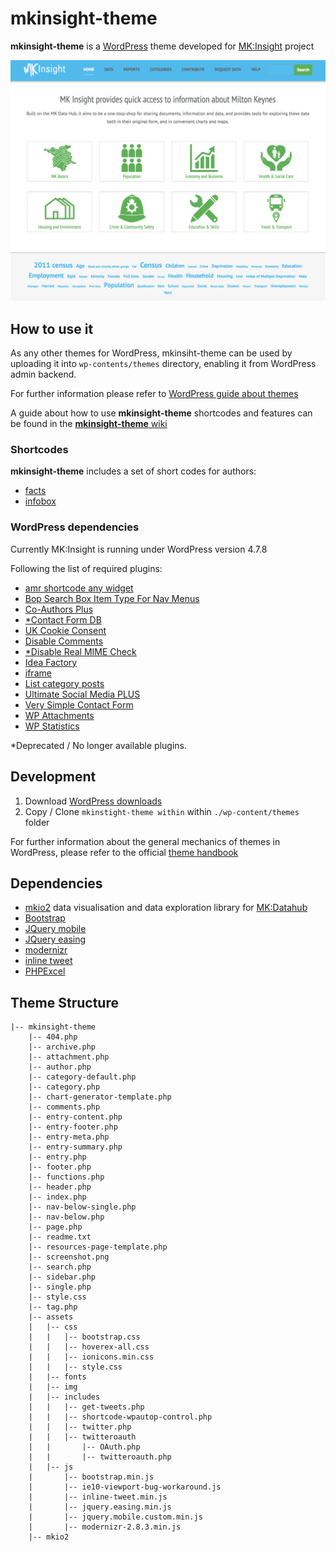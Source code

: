 # mkinsight-theme

**mkinsight-theme** is a [WordPress](https://wordpress.org) theme developed for [MK:Insight](http://mkinsight.org) project


![MK:Insight home page](screenshot.png)

## How to use it

As any other themes for WordPress, mkinsiht-theme can be used by uploading it 
into ``wp-contents/themes`` directory, enabling it from WordPress admin backend.

For further information please refer to [WordPress guide about themes](https://codex.wordpress.org/Using_Themes)

A guide about how to use **mkinsight-theme** shortcodes and features can be found in the [**mkinsight-theme**  wiki](https://github.com/mk-smart/mkinsight-theme/wiki)


### Shortcodes
**mkinsight-theme** includes a set of short codes for authors:

- [facts](https://github.com/mk-smart/mkinsight-theme/wiki/facts)
- [infobox](https://github.com/mk-smart/mkinsight-theme/wiki/infobox)


### WordPress dependencies

Currently MK:Insight is running under WordPress version 4.7.8

Following the list of required plugins:

- [amr shortcode any widget](https://wordpress.org/plugins/amr-shortcode-any-widget/)
- [Bop Search Box Item Type For Nav Menus](https://wordpress.org/plugins/bop-search-box-item-type-for-nav-menus/)
- [Co-Authors Plus](https://wordpress.org/plugins/co-authors-plus/)
- [*Contact Form DB](http://wordpress.org/extend/plugins/contact-form-7-to-database-extension/)
- [UK Cookie Consent](https://wordpress.org/plugins/uk-cookie-consent/)
- [Disable Comments](https://wordpress.org/plugins/disable-comments/)
- [*Disable Real MIME Check](https://wordpress.org/plugins/disable-real-mime-check/)
- [Idea Factory](https://wordpress.org/plugins/idea-factory/)
- [iframe](https://wordpress.org/plugins/iframe/)
- [List category posts](https://wordpress.org/plugins/list-category-posts/)
- [Ultimate Social Media PLUS](https://wordpress.org/plugins/ultimate-social-media-plus/)
- [Very Simple Contact Form](https://wordpress.org/plugins/very-simple-contact-form/)
- [WP Attachments](https://wordpress.org/plugins/wp-attachments/)
- [WP Statistics](https://wordpress.org/plugins/wp-statistics/)

*Deprecated / No longer available plugins.

## Development

1. Download [WordPress downloads](https://wordpress.org/downloads)
2. Copy / Clone ``mkinstight-theme within`` within ``./wp-content/themes`` folder

For further information about the general mechanics of themes in WordPress, please refer to the official [theme handbook](https://developer.wordpress.org/themes/getting-started/)

## Dependencies

- [mkio2](https://github.com/mdaquin/mkio2) data visualisation and data exploration library for [MK:Datahub](https://datahub.mksmart.org)
- [Bootstrap](https://getbootstrap.com)
- [JQuery mobile](https://jquerymobile.com)
- [JQuery easing](http://gsgd.co.uk/sandbox/jquery/easing/)
- [modernizr](https://modernizr.com)
- [inline tweet](https://ireade.github.io/inlinetweetjs/)
- [PHPExcel](https://github.com/PHPOffice/PHPExcel)

## Theme Structure
```
|-- mkinsight-theme
    |-- 404.php
    |-- archive.php
    |-- attachment.php
    |-- author.php
    |-- category-default.php
    |-- category.php
    |-- chart-generator-template.php
    |-- comments.php
    |-- entry-content.php
    |-- entry-footer.php
    |-- entry-meta.php
    |-- entry-summary.php
    |-- entry.php
    |-- footer.php
    |-- functions.php
    |-- header.php
    |-- index.php
    |-- nav-below-single.php
    |-- nav-below.php
    |-- page.php
    |-- readme.txt
    |-- resources-page-template.php
    |-- screenshot.png
    |-- search.php
    |-- sidebar.php
    |-- single.php
    |-- style.css
    |-- tag.php
    |-- assets
    |   |-- css
    |   |   |-- bootstrap.css
    |   |   |-- hoverex-all.css
    |   |   |-- ionicons.min.css
    |   |   |-- style.css
    |   |-- fonts
    |   |-- img
    |   |-- includes
    |   |   |-- get-tweets.php
    |   |   |-- shortcode-wpautop-control.php
    |   |   |-- twitter.php
    |   |   |-- twitteroauth
    |   |       |-- OAuth.php
    |   |       |-- twitteroauth.php
    |   |-- js
    |       |-- bootstrap.min.js
    |       |-- ie10-viewport-bug-workaround.js
    |       |-- inline-tweet.min.js
    |       |-- jquery.easing.min.js
    |       |-- jquery.mobile.custom.min.js
    |       |-- modernizr-2.8.3.min.js
    |-- mkio2
```
